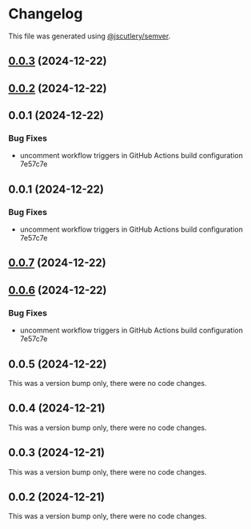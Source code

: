 # Changelog

This file was generated using [@jscutlery/semver](https://github.com/jscutlery/semver).

## [0.0.3](/compare/v0.0.2...v0.0.3) (2024-12-22)



## [0.0.2](/compare/v0.0.1...v0.0.2) (2024-12-22)



## 0.0.1 (2024-12-22)


### Bug Fixes

* uncomment workflow triggers in GitHub Actions build configuration 7e57c7e



## 0.0.1 (2024-12-22)


### Bug Fixes

* uncomment workflow triggers in GitHub Actions build configuration 7e57c7e



## [0.0.7](/compare/v0.0.6...v0.0.7) (2024-12-22)



## [0.0.6](/compare/v0.0.5...v0.0.6) (2024-12-22)


### Bug Fixes

* uncomment workflow triggers in GitHub Actions build configuration 7e57c7e



## 0.0.5 (2024-12-22)

This was a version bump only, there were no code changes.

## 0.0.4 (2024-12-21)

This was a version bump only, there were no code changes.

## 0.0.3 (2024-12-21)

This was a version bump only, there were no code changes.

## 0.0.2 (2024-12-21)

This was a version bump only, there were no code changes.